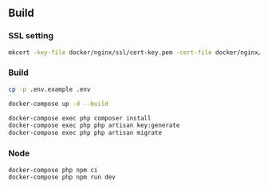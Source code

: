 ## Build

### SSL setting
```bash
mkcert -key-file docker/nginx/ssl/cert-key.pem -cert-file docker/nginx/ssl/cert.pem localhost 127.0.0.1 ::1
```

### Build
```bash
cp -p .env.example .env
```

```bash
docker-compose up -d --build
```

```bash
docker-compose exec php composer install
docker-compose exec php php artisan key:generate
docker-compose exec php php artisan migrate
```

### Node
```
docker-compose php npm ci
docker-compose php npm run dev
```
